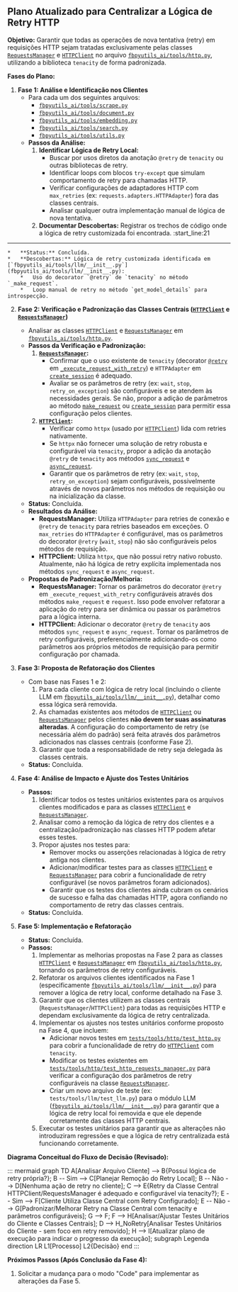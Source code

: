 ## Plano Atualizado para Centralizar a Lógica de Retry HTTP

**Objetivo:** Garantir que todas as operações de nova tentativa (retry) em requisições HTTP sejam tratadas exclusivamente pelas classes [`RequestsManager`](fbpyutils_ai/tools/http.py:258) e [`HTTPClient`](fbpyutils_ai/tools/http.py:35) no arquivo [`fbpyutils_ai/tools/http.py`](fbpyutils_ai/tools/http.py:1), utilizando a biblioteca `tenacity` de forma padronizada.

**Fases do Plano:**

1.  **Fase 1: Análise e Identificação nos Clientes**
    *   Para cada um dos seguintes arquivos:
        *   [`fbpyutils_ai/tools/scrape.py`](fbpyutils_ai/tools/scrape.py:1)
        *   [`fbpyutils_ai/tools/document.py`](fbpyutils_ai/tools/document.py:1)
        *   [`fbpyutils_ai/tools/embedding.py`](fbpyutils_ai/tools/embedding.py:1)
        *   [`fbpyutils_ai/tools/search.py`](fbpyutils_ai/tools/search.py:1)
        *   [`fbpyutils_ai/tools/utils.py`](fbpyutils_ai/tools/utils.py:1)
    *   **Passos da Análise:**
        1.  **Identificar Lógica de Retry Local:**
            *   Buscar por usos diretos da anotação `@retry` de `tenacity` ou outras bibliotecas de retry.
            *   Identificar loops com blocos `try-except` que simulam comportamento de retry para chamadas HTTP.
            *   Verificar configurações de adaptadores HTTP com `max_retries` (ex: `requests.adapters.HTTPAdapter`) fora das classes centrais.
            *   Analisar qualquer outra implementação manual de lógica de nova tentativa.
        2.  **Documentar Descobertas:** Registrar os trechos de código onde a lógica de retry customizada foi encontrada.
:start_line:21
-------
    *   **Status:** Concluída.
    *   **Descobertas:** Lógica de retry customizada identificada em [`fbpyutils_ai/tools/llm/__init__.py`](fbpyutils_ai/tools/llm/__init__.py):
        *   Uso do decorator `@retry` de `tenacity` no método `_make_request`.
        *   Loop manual de retry no método `get_model_details` para introspecção.

2.  **Fase 2: Verificação e Padronização das Classes Centrais ([`HTTPClient`](fbpyutils_ai/tools/http.py:35) e [`RequestsManager`](fbpyutils_ai/tools/http.py:258))**
    *   Analisar as classes [`HTTPClient`](fbpyutils_ai/tools/http.py:35) e [`RequestsManager`](fbpyutils_ai/tools/http.py:258) em [`fbpyutils_ai/tools/http.py`](fbpyutils_ai/tools/http.py:1).
    *   **Passos da Verificação e Padronização:**
        1.  **[`RequestsManager`](fbpyutils_ai/tools/http.py:258):**
            *   Confirmar que o uso existente de `tenacity` (decorator [`@retry`](fbpyutils_ai/tools/http.py:401) em [`_execute_request_with_retry`](fbpyutils_ai/tools/http.py:402)) e `HTTPAdapter` em [`create_session`](fbpyutils_ai/tools/http.py:278) é adequado.
            *   Avaliar se os parâmetros de retry (ex: `wait`, `stop`, `retry_on_exception`) são configuráveis e se atendem às necessidades gerais. Se não, propor a adição de parâmetros ao método [`make_request`](fbpyutils_ai/tools/http.py:350) ou [`create_session`](fbpyutils_ai/tools/http.py:278) para permitir essa configuração pelos clientes.
        2.  **[`HTTPClient`](fbpyutils_ai/tools/http.py:35):**
            *   Verificar como `httpx` (usado por [`HTTPClient`](fbpyutils_ai/tools/http.py:35)) lida com retries nativamente.
            *   Se `httpx` não fornecer uma solução de retry robusta e configurável via `tenacity`, propor a adição da anotação `@retry` de `tenacity` aos métodos [`sync_request`](fbpyutils_ai/tools/http.py:173) e [`async_request`](fbpyutils_ai/tools/http.py:88).
            *   Garantir que os parâmetros de retry (ex: `wait`, `stop`, `retry_on_exception`) sejam configuráveis, possivelmente através de novos parâmetros nos métodos de requisição ou na inicialização da classe.
    *   **Status:** Concluída.
    *   **Resultados da Análise:**
        *   **RequestsManager:** Utiliza `HTTPAdapter` para retries de conexão e `@retry` de `tenacity` para retries baseados em exceções. O `max_retries` do `HTTPAdapter` é configurável, mas os parâmetros do decorator `@retry` (`wait`, `stop`) não são configuráveis pelos métodos de requisição.
        *   **HTTPClient:** Utiliza `httpx`, que não possui retry nativo robusto. Atualmente, não há lógica de retry explícita implementada nos métodos `sync_request` e `async_request`.
    *   **Propostas de Padronização/Melhoria:**
        *   **RequestsManager:** Tornar os parâmetros do decorator `@retry` em `_execute_request_with_retry` configuráveis através dos métodos `make_request` e `request`. Isso pode envolver refatorar a aplicação do retry para ser dinâmica ou passar os parâmetros para a lógica interna.
        *   **HTTPClient:** Adicionar o decorator `@retry` de `tenacity` aos métodos `sync_request` e `async_request`. Tornar os parâmetros de retry configuráveis, preferencialmente adicionando-os como parâmetros aos próprios métodos de requisição para permitir configuração por chamada.

3.  **Fase 3: Proposta de Refatoração dos Clientes**
    *   Com base nas Fases 1 e 2:
        1.  Para cada cliente com lógica de retry local (incluindo o cliente LLM em [`fbpyutils_ai/tools/llm/__init__.py`](fbpyutils_ai/tools/llm/__init__.py)), detalhar como essa lógica será removida.
        2.  As chamadas existentes aos métodos de [`HTTPClient`](fbpyutils_ai/tools/http.py:35) ou [`RequestsManager`](fbpyutils_ai/tools/http.py:258) pelos clientes **não devem ter suas assinaturas alteradas**. A configuração do comportamento de retry (se necessária além do padrão) será feita através dos parâmetros adicionados nas classes centrais (conforme Fase 2).
        3.  Garantir que toda a responsabilidade de retry seja delegada às classes centrais.
    *   **Status:** Concluída.

4.  **Fase 4: Análise de Impacto e Ajuste dos Testes Unitários**
    *   **Passos:**
        1.  Identificar todos os testes unitários existentes para os arquivos clientes modificados e para as classes [`HTTPClient`](fbpyutils_ai/tools/http.py:35) e [`RequestsManager`](fbpyutils_ai/tools/http.py:258).
        2.  Analisar como a remoção da lógica de retry dos clientes e a centralização/padronização nas classes HTTP podem afetar esses testes.
        3.  Propor ajustes nos testes para:
            *   Remover mocks ou asserções relacionadas à lógica de retry antiga nos clientes.
            *   Adicionar/modificar testes para as classes [`HTTPClient`](fbpyutils_ai/tools/http.py:35) e [`RequestsManager`](fbpyutils_ai/tools/http.py:258) para cobrir a funcionalidade de retry configurável (se novos parâmetros foram adicionados).
            *   Garantir que os testes dos clientes ainda cubram os cenários de sucesso e falha das chamadas HTTP, agora confiando no comportamento de retry das classes centrais.
    *   **Status:** Concluída.

5.  **Fase 5: Implementação e Refatoração**
    *   **Status:** Concluída.
    *   **Passos:**
        1.  Implementar as melhorias propostas na Fase 2 para as classes [`HTTPClient`](fbpyutils_ai/tools/http.py:35) e [`RequestsManager`](fbpyutils_ai/tools/http.py:258) em [`fbpyutils_ai/tools/http.py`](fbpyutils_ai/tools/http.py:1), tornando os parâmetros de retry configuráveis.
        2.  Refatorar os arquivos clientes identificados na Fase 1 (especificamente [`fbpyutils_ai/tools/llm/__init__.py`](fbpyutils_ai/tools/llm/__init__.py)) para remover a lógica de retry local, conforme detalhado na Fase 3.
        3.  Garantir que os clientes utilizem as classes centrais (`RequestsManager`/`HTTPClient`) para todas as requisições HTTP e dependam exclusivamente da lógica de retry centralizada.
        4.  Implementar os ajustes nos testes unitários conforme proposto na Fase 4, que incluem:
            *   Adicionar novos testes em [`tests/tools/http/test_http.py`](tests/tools/http/test_http.py) para cobrir a funcionalidade de retry do [`HTTPClient`](fbpyutils_ai/tools/http.py:35) com `tenacity`.
            *   Modificar os testes existentes em [`tests/tools/http/test_http_requests_manager.py`](tests/tools/http/test_http_requests_manager.py) para verificar a configuração dos parâmetros de retry configuráveis na classe [`RequestsManager`](fbpyutils_ai/tools/http.py:258).
            *   Criar um novo arquivo de teste (ex: `tests/tools/llm/test_llm.py`) para o módulo LLM ([`fbpyutils_ai/tools/llm/__init__.py`](fbpyutils_ai/tools/llm/__init__.py)) para garantir que a lógica de retry local foi removida e que ele depende corretamente das classes HTTP centrais.
        5.  Executar os testes unitários para garantir que as alterações não introduziram regressões e que a lógica de retry centralizada está funcionando corretamente.

**Diagrama Conceitual do Fluxo de Decisão (Revisado):**

::: mermaid
graph TD
    A[Analisar Arquivo Cliente] --> B{Possui lógica de retry própria?};
    B -- Sim --> C[Planejar Remoção do Retry Local];
    B -- Não --> D[Nenhuma ação de retry no cliente];
    C --> E{Retry da Classe Central HTTPClient/RequestsManager é adequado e configurável via tenacity?};
    E -- Sim --> F[Cliente Utiliza Classe Central com Retry Configurado];
    E -- Não --> G[Padronizar/Melhorar Retry na Classe Central com tenacity e parâmetros configuráveis];
    G --> F;
    F --> H[Analisar/Ajustar Testes Unitários do Cliente e Classes Centrais];
    D --> H_NoRetry[Analisar Testes Unitários do Cliente - sem foco em retry removido];
    H --> I[Atualizar plano de execução para indicar o progresso da execução];
    subgraph Legenda
        direction LR
        L1[Processo]
        L2{Decisão}
    end
:::

**Próximos Passos (Após Conclusão da Fase 4):**

1.  Solicitar a mudança para o modo "Code" para implementar as alterações da Fase 5.
